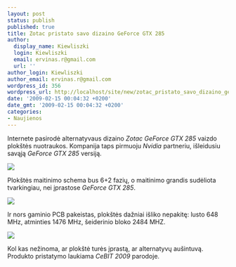 ```yaml
---
layout: post
status: publish
published: true
title: Zotac pristato savo dizaino GeForce GTX 285
author:
  display_name: Kiewliszki
  login: Kiewliszki
  email: ervinas.r@gmail.com
  url: ''
author_login: Kiewliszki
author_email: ervinas.r@gmail.com
wordpress_id: 356
wordpress_url: http://localhost/site/new/zotac_pristato_savo_dizaino_geforce_gtx_285/
date: '2009-02-15 00:04:32 +0200'
date_gmt: '2009-02-15 00:04:32 +0200'
categories:
- Naujienos
---
```

<p>Internete pasirodė alternatyvaus dizaino <i>Zotac GeForce GTX 285</i> vaizdo plokštės nuotraukos. Kompanija taps pirmuoju <i>Nvidia</i> partneriu, išleidusiu savąją <i>GeForce GTX 285</i> versiją.   </p>
<p><img src="http://svarke.technews.lt/zotac285.jpg" /></p>
<p>Plokštės maitinimo schema bus 6+2 fazių, o maitinimo grandis sudėliota tvarkingiau, nei įprastose <i>GeForce GTX 285</i>.  </p>
<p><img src="http://svarke.technews.lt/zotac2851.jpg" /></p>
<p>Ir nors gaminio PCB pakeistas, plokštės dažniai išliko nepakitę: lusto 648 MHz, atminties 1476 MHz, šeiderinio bloko 2484 MHZ.</p>
<p><img src="http://svarke.technews.lt/zotac2852.jpg" /></p>
<p>Kol kas nežinoma, ar plokštė turės įprastą, ar alternatyvų aušintuvą. Produkto pristatymo laukiama <i>CeBIT 2009</i> parodoje. </p>
